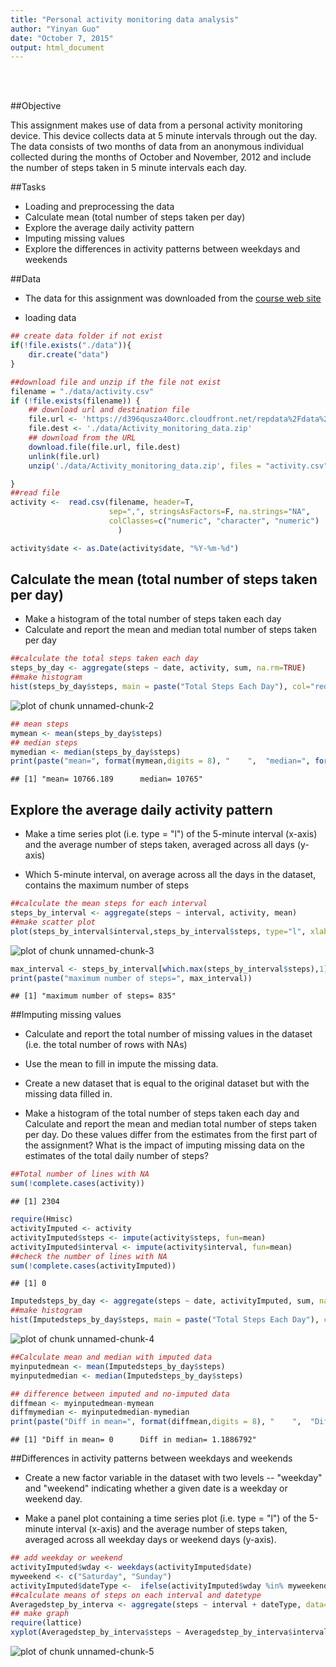 ```yaml
---
title: "Personal activity monitoring data analysis"
author: "Yinyan Guo"
date: "October 7, 2015"
output: html_document 
---
```

  
 <br><br> 
  
   
##Objective

 This assignment makes use of data from a personal activity monitoring device. This device collects data at 5 minute intervals through out the day. The data consists of two months of data from an anonymous individual collected during the months of October and November, 2012 and include the number of steps taken in 5 minute intervals each day.


##Tasks

- Loading and preprocessing the data
- Calculate mean (total number of steps taken per day)
- Explore the average daily activity pattern
- Imputing missing values
- Explore the differences in activity patterns between weekdays and weekends


##Data
* The data for this assignment was downloaded from the [course web site](https://d396qusza40orc.cloudfront.net/repdata%2Fdata%2Factivity.zip)

* loading data


```r
## create data folder if not exist
if(!file.exists("./data")){
    dir.create("data")
}

##download file and unzip if the file not exist
filename = "./data/activity.csv"
if (!file.exists(filename)) {
    ## download url and destination file
    file.url <- 'https://d396qusza40orc.cloudfront.net/repdata%2Fdata%2Factivity.zip'
    file.dest <- './data/Activity_monitoring_data.zip'
    ## download from the URL
    download.file(file.url, file.dest)
    unlink(file.url)
    unzip('./data/Activity_monitoring_data.zip', files = "activity.csv", exdir = "./data")

}
##read file
activity <-  read.csv(filename, header=T,
                      sep=",", stringsAsFactors=F, na.strings="NA",
                      colClasses=c("numeric", "character", "numeric")
                        )

activity$date <- as.Date(activity$date, "%Y-%m-%d")
```

## Calculate the mean (total number of steps taken per day)
  * Make a histogram of the total number of steps taken each day
  * Calculate and report the mean and median total number of steps taken per day
  

```r
##calculate the total steps taken each day
steps_by_day <- aggregate(steps ~ date, activity, sum, na.rm=TRUE)
##make histogram
hist(steps_by_day$steps, main = paste("Total Steps Each Day"), col="red", xlab="Number of Steps")
```

![plot of chunk unnamed-chunk-2](figure/unnamed-chunk-2-1.png) 

```r
## mean steps
mymean <- mean(steps_by_day$steps)
## median steps
mymedian <- median(steps_by_day$steps)
print(paste("mean=", format(mymean,digits = 8), "    ",  "median=", format(mymedian,digits = 8)))
```

```
## [1] "mean= 10766.189      median= 10765"
```

## Explore the average daily activity pattern
* Make a time series plot (i.e. type = "l") of the 5-minute interval (x-axis) and the average number of steps taken, averaged across all days (y-axis)

* Which 5-minute interval, on average across all the days in the dataset, contains the maximum number of steps

```r
##calculate the mean steps for each interval
steps_by_interval <- aggregate(steps ~ interval, activity, mean)
##make scatter plot
plot(steps_by_interval$interval,steps_by_interval$steps, type="l", xlab="Interval", ylab="Number of Steps",main="Average Number of Steps per Day by Interval")
```

![plot of chunk unnamed-chunk-3](figure/unnamed-chunk-3-1.png) 

```r
max_interval <- steps_by_interval[which.max(steps_by_interval$steps),1]
print(paste("maximum number of steps=", max_interval))
```

```
## [1] "maximum number of steps= 835"
```

##Imputing missing values


* Calculate and report the total number of missing values in the dataset (i.e. the total number of rows with NAs)

* Use the mean to fill in impute the missing data.

* Create a new dataset that is equal to the original dataset but with the missing data filled in.

* Make a histogram of the total number of steps taken each day and Calculate and report the mean and median total number of steps taken per day. Do these values differ from the estimates from the first part of the assignment? What is the impact of imputing missing data on the estimates of the total daily number of steps?


```r
##Total number of lines with NA
sum(!complete.cases(activity))
```

```
## [1] 2304
```

```r
require(Hmisc)
activityImputed <- activity
activityImputed$steps <- impute(activity$steps, fun=mean)
activityImputed$interval <- impute(activity$interval, fun=mean)
##check the number of lines with NA
sum(!complete.cases(activityImputed))
```

```
## [1] 0
```

```r
Imputedsteps_by_day <- aggregate(steps ~ date, activityImputed, sum, na.rm=TRUE)
##make histogram
hist(Imputedsteps_by_day$steps, main = paste("Total Steps Each Day"), col="red", xlab="Number of Steps")
```

![plot of chunk unnamed-chunk-4](figure/unnamed-chunk-4-1.png) 

```r
##Calculate mean and median with imputed data
myinputedmean <- mean(Imputedsteps_by_day$steps)
myinputedmedian <- median(Imputedsteps_by_day$steps)

## difference between imputed and no-imputed data
diffmean <- myinputedmean-mymean
diffmymedian <- myinputedmedian-mymedian
print(paste("Diff in mean=", format(diffmean,digits = 8), "    ",  "Diff in median=", format(diffmymedian,digits = 8)))
```

```
## [1] "Diff in mean= 0      Diff in median= 1.1886792"
```

##Differences in activity patterns between weekdays and weekends
* Create a new factor variable in the dataset with two levels -- "weekday" and "weekend" indicating whether a given date is a weekday or weekend day.

* Make a panel plot containing a time series plot (i.e. type = "l") of the 5-minute interval (x-axis) and the average number of steps taken, averaged across all weekday days or weekend days (y-axis).


```r
## add weekday or weekend
activityImputed$wday <- weekdays(activityImputed$date)
myweekend <- c("Saturday", "Sunday")
activityImputed$dateType <-  ifelse(activityImputed$wday %in% myweekend, 'weekend', 'weekday')
##calculate means of steps on each interval and datetype
Averagedstep_by_interva <- aggregate(steps ~ interval + dateType, data=activityImputed, mean)
## make graph
require(lattice)
xyplot(Averagedstep_by_interva$steps ~ Averagedstep_by_interva$interval|Averagedstep_by_interva$dateType, main="Average Steps per Day by Interval (weekday, weekend)",xlab="Interval", ylab="Steps",layout=c(1,2), type="l")
```

![plot of chunk unnamed-chunk-5](figure/unnamed-chunk-5-1.png) 



